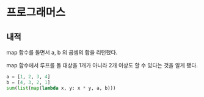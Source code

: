 # 프로그래머스

## 내적

map 함수를 돌면서 a, b 의 곱셈의 합을 리턴했다.

map 함수에서 루프를 돌 대상을 1개가 아니라 2개 이상도 할 수 있다는 것을 알게 됐다.

```python
a = [1, 2, 3, 4]
b = [4, 3, 2, 1]
sum(list(map(lambda x, y: x * y, a, b)))
```


